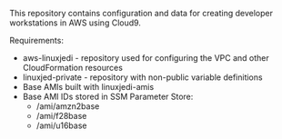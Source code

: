 This repository contains configuration and data for creating developer workstations in AWS using Cloud9.

Requirements:
* aws-linuxjedi - repository used for configuring the VPC and other CloudFormation resources
* linuxjed-private - repository with non-public variable definitions
* Base AMIs built with linuxjedi-amis
* Base AMI IDs stored in SSM Parameter Store:
  * /ami/amzn2base
  * /ami/f28base
  * /ami/u16base
